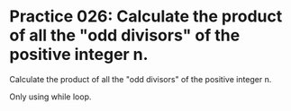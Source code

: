 # Practice 026: Calculate the product of all the "odd divisors" of the positive integer n.

Calculate the product of all the "odd divisors" of the positive integer n.

Only using while loop.
